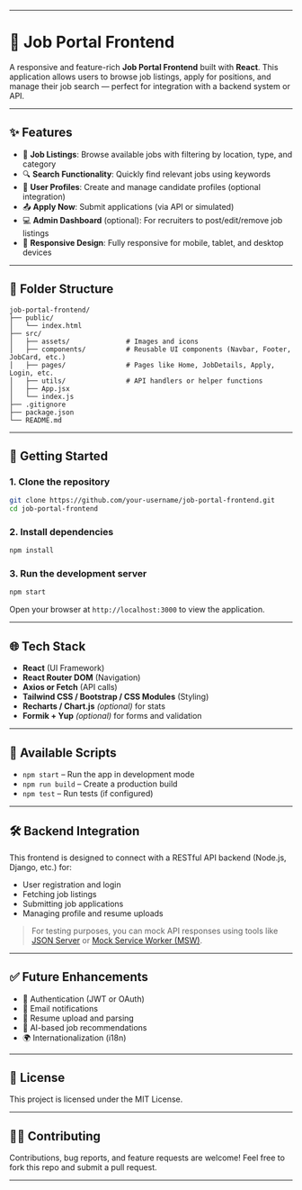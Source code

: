 
---

# 💼 Job Portal Frontend

A responsive and feature-rich **Job Portal Frontend** built with **React**. This application allows users to browse job listings, apply for positions, and manage their job search — perfect for integration with a backend system or API.

---

## ✨ Features

* 📝 **Job Listings**: Browse available jobs with filtering by location, type, and category
* 🔍 **Search Functionality**: Quickly find relevant jobs using keywords
* 👤 **User Profiles**: Create and manage candidate profiles (optional integration)
* 📤 **Apply Now**: Submit applications (via API or simulated)
* 💻 **Admin Dashboard** (optional): For recruiters to post/edit/remove job listings
* 📱 **Responsive Design**: Fully responsive for mobile, tablet, and desktop devices

---

## 📁 Folder Structure

```
job-portal-frontend/
├── public/
│   └── index.html
├── src/
│   ├── assets/              # Images and icons
│   ├── components/          # Reusable UI components (Navbar, Footer, JobCard, etc.)
│   ├── pages/               # Pages like Home, JobDetails, Apply, Login, etc.
│   ├── utils/               # API handlers or helper functions
│   ├── App.jsx
│   └── index.js
├── .gitignore
├── package.json
└── README.md
```

---

## 🚀 Getting Started

### 1. Clone the repository

```bash
git clone https://github.com/your-username/job-portal-frontend.git
cd job-portal-frontend
```

### 2. Install dependencies

```bash
npm install
```

### 3. Run the development server

```bash
npm start
```

Open your browser at `http://localhost:3000` to view the application.

---

## 🌐 Tech Stack

* **React** (UI Framework)
* **React Router DOM** (Navigation)
* **Axios or Fetch** (API calls)
* **Tailwind CSS / Bootstrap / CSS Modules** (Styling)
* **Recharts / Chart.js** *(optional)* for stats
* **Formik + Yup** *(optional)* for forms and validation

---

## 🔧 Available Scripts

* `npm start` – Run the app in development mode
* `npm run build` – Create a production build
* `npm test` – Run tests (if configured)

---

## 🛠 Backend Integration

This frontend is designed to connect with a RESTful API backend (Node.js, Django, etc.) for:

* User registration and login
* Fetching job listings
* Submitting job applications
* Managing profile and resume uploads

> For testing purposes, you can mock API responses using tools like [JSON Server](https://github.com/typicode/json-server) or [Mock Service Worker (MSW)](https://mswjs.io/).

---

## ✅ Future Enhancements

* 🔐 Authentication (JWT or OAuth)
* 📧 Email notifications
* 🧾 Resume upload and parsing
* 🎯 AI-based job recommendations
* 🌍 Internationalization (i18n)

---

## 📃 License

This project is licensed under the MIT License.

---

## 🙋‍♀️ Contributing

Contributions, bug reports, and feature requests are welcome!
Feel free to fork this repo and submit a pull request.

---

